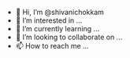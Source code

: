 - 👋 Hi, I’m @shivanichokkam
- 👀 I’m interested in ...
- 🌱 I’m currently learning ...
- 💞️ I’m looking to collaborate on ...
- 📫 How to reach me ...

<!---
shivanichokkam/shivanichokkam is a ✨ special ✨ repository because its `README.md` (this file) appears on your GitHub profile.
You can click the Preview link to take a look at your changes.
--->
